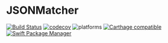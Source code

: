 JSONMatcher
=================

[![Build Status](https://travis-ci.org/giginet/JSONMatcher.svg?branch=master)](https://travis-ci.org/giginet/JSONMatcher) [![codecov](https://codecov.io/gh/giginet/JSONMatcher/branch/master/graph/badge.svg)](https://codecov.io/gh/giginet/JSONMatcher) ![platforms](https://img.shields.io/badge/platforms-iOS%20%7C%20OSX%20%7C%20tvOS-333333.svg) [![Carthage compatible](https://img.shields.io/badge/Carthage-compatible-4BC51D.svg?style=flat)](https://github.com/Carthage/Carthage) [![Swift Package Manager](https://img.shields.io/badge/Swift%20Package%20Manager-compatible-brightgreen.svg)](https://github.com/apple/swift-package-manager)
